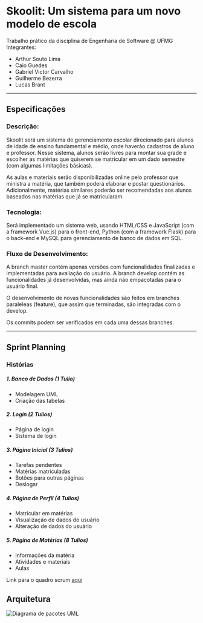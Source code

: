 # Skoolit: Um sistema para um novo modelo de escola
Trabalho prático da disciplina de Engenharia de Software @ UFMG
Integrantes:
- Arthur Souto Lima
- Caio Guedes
- Gabriel Victor Carvalho
- Guilherme Bezerra
- Lucas Brant
---
## Especificações
### Descrição:
Skoolit será um sistema de gerenciamento escolar direcionado para alunos de idade de ensino fundamental e médio, onde haverão cadastros de aluno e professor. Nesse sistema, alunos serão livres para montar sua grade e escolher as matérias que quiserem se matricular em um dado semestre (com algumas limitações básicas). 

As aulas e materiais serão disponibilizadas online pelo professor que ministra a matéria, que também poderá elaborar e postar questionários. Adicionalmente, matérias similares poderão ser recomendadas aos alunos baseados nas matérias que já se matricularam.
### Tecnologia:
Será implementado um sistema web, usando HTML/CSS e JavaScript (com a framework Vue.js) para o front-end, Python (com a framework Flask) para o back-end e MySQL para gerenciamento de banco de dados em SQL.
### Fluxo de Desenvolvimento:
A branch master contém apenas versões com funcionalidades finalizadas e implementadas para avaliação do usuário. A branch develop contém as funcionalidades já desenvolvidas, mas ainda não empacotadas para o usuário final. 

O desenvolvimento de novas funcionalidades são feitos em branches paraleleas (feature), que assim que terminadas, são integradas com o develop. 

Os commits podem ser verificados em cada uma dessas branches.

---
## Sprint Planning
### Histórias
##### 1. Banco de Dados (1 Tulio)

- Modelagem UML
- Criação das tabelas

##### 2. Login (2 Tulios)

- Página de login
- Sistema de login

##### 3. Página Inicial (3 Tulios)

- Tarefas pendentes
- Matérias matriculadas
- Botões para outras páginas
- Deslogar

##### 4. Página de Perfil (4 Tulios)
 
- Matricular em matérias
- Visualização de dados do usuário
- Alteração de dados do usuário

##### 5. Página de Matérias (8 Tulios)

- Informações da matéria
- Atividades e materiais
- Aulas

Link para o quadro scrum [aqui](https://www.notion.so/c8d063d8b5d14acc9a9753b623f2b15e?v=227ee1429a3b48ab828c705b3d6c29e4 "Quadro SCRUM")

## Arquitetura
![Diagrama de pacotes UML](https://drive.google.com/uc?export=view&id=1E-reJF9m6pdjns7_yjXq4wlQuw3BQtFv)

